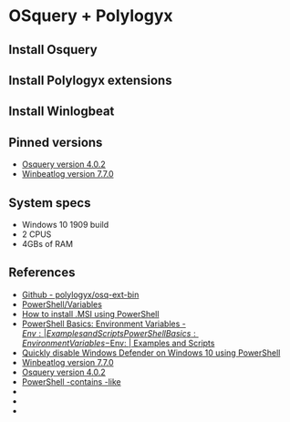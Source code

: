 # OSquery + Polylogyx



## Install Osquery

## Install Polylogyx extensions

## Install Winlogbeat

## Pinned versions
* [Osquery version 4.0.2](https://osquery.io/downloads/official/4.0.2)
* [Winbeatlog version 7.7.0](https://www.elastic.co/downloads/beats/winlogbeat)

## System specs
* Windows 10 1909 build 
* 2 CPUS
* 4GBs of RAM

## References
* [Github - polylogyx/osq-ext-bin](https://github.com/polylogyx/osq-ext-bin)
* [PowerShell/Variables](https://en.wikiversity.org/wiki/PowerShell/Variables)
* [How to install .MSI using PowerShell](https://stackoverflow.com/questions/17825622/how-to-install-msi-using-powershell)
* [PowerShell Basics: Environment Variables -$Env: | Examples and ScriptsPowerShell Basics: Environment Variables -$Env: | Examples and Scripts](https://www.computerperformance.co.uk/powershell/environmental-variables/)
* [Quickly disable Windows Defender on Windows 10 using PowerShell](https://archive.wmug.co.uk/wmug/b/pwin/posts/quickly-disable-windows-defender-on-windows-10-using-powershell)
* [Winbeatlog version 7.7.0](https://www.elastic.co/downloads/beats/winlogbeat)
* [Osquery version 4.0.2](https://osquery.io/downloads/official/4.0.2)
* [PowerShell -contains -like](https://www.itprotoday.com/powershell/powershell-contains)
* []()
* []()
* []()

